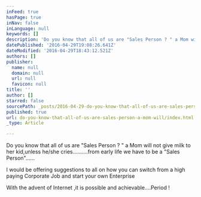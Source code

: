 ```yaml
---
inFeed: true
hasPage: true
inNav: false
inLanguage: null
keywords: []
description: 'Do you know that all of us are "Sales Person ? " a Mom will not give milk to her kid,unless he/she cries..........from early life we have to be a "Sales Person"......'
datePublished: '2016-04-29T19:08:26.641Z'
dateModified: '2016-04-29T18:43:12.521Z'
authors: []
publisher:
  name: null
  domain: null
  url: null
  favicon: null
title: ''
author: []
starred: false
sourcePath: _posts/2016-04-29-do-you-know-that-all-of-us-are-sales-person-a-mom-will.md
published: true
url: do-you-know-that-all-of-us-are-sales-person-a-mom-will/index.html
_type: Article

---
```

Do you know that all of us are "Sales Person ? " a Mom will not give milk to her kid,unless he/she cries..........from early life we have to be a "Sales Person"......

I would be offering suggestions to all on how you can switch from a high paying Corporate Job and start your own Enterprise

With the advent of Internet ,it is possible and achievable....Period !